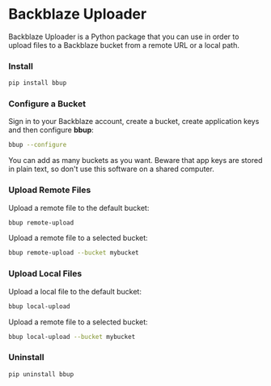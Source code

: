 # Backblaze Uploader

Backblaze Uploader is a Python package that you can use in order to upload files to a Backblaze bucket from a remote URL or a local path.

### Install
```bash
pip install bbup
```

### Configure a Bucket
Sign in to your Backblaze account, create a bucket, create application keys and then configure **bbup**:

```bash
bbup --configure
```

You can add as many buckets as you want. Beware that app keys are stored in plain text, so don't use this software on a shared computer.

### Upload Remote Files
Upload a remote file to the default bucket:
```bash
bbup remote-upload
```

Upload a remote file to a selected bucket:

```bash
bbup remote-upload --bucket mybucket
```

### Upload Local Files
Upload a local file to the default bucket:
```bash
bbup local-upload
```

Upload a remote file to a selected bucket:

```bash
bbup local-upload --bucket mybucket
```

### Uninstall
```bash
pip uninstall bbup
```